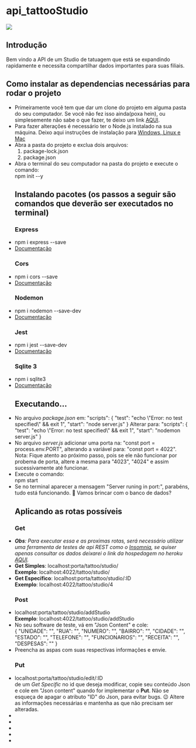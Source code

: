 # api_tattooStudio

<img style="text-align: center;" src="https://media1.tenor.com/images/25810a0b9f3febfdd7b011435cab409d/tenor.gif" /> 

<h2>Introdução</h2>
<p>Bem vindo a API de um Studio de tatuagem que está se expandindo rapidamente e necessita compartilhar dados importantes para suas filiais.</p>

<h2>Como instalar as dependencias necessárias para rodar o projeto</h2>
<ul>
  <li>Primeiramente você tem que dar um clone do projeto em alguma pasta do seu computador. Se você não fez isso ainda(poxa hein), ou simplesemente não sabe o que fazer, te deixo um link
<a href="https://docs.github.com/pt/github/creating-cloning-and-archiving-repositories/cloning-a-repository-from-github/cloning-a-repository">AQUI</a>.</li>
  <li>Para fazer alterações é necessário ter o Node.js instalado na sua máquina. Deixo aqui instruções de instalação para <a href="https://balta.io/blog/node-npm-instalacao-configuracao-e-primeiros-passos">Windows, Linux e Mac</a></li>
  <li>Abra a pasta do projeto e exclua dois arquivos:
  <ol>
  <li>package-lock.json</li>
  <li>package.json</li>
  </ol></li>
  <li>Abra o terminal do seu computador na pasta do projeto e execute o comando:</li>
  npm init --y
<h2>Instalando pacotes (os passos a seguir são comandos que deverão ser executados no terminal)</h2>
  <h3>Express</h3>
  <li>npm i express --save</li>
  <li><a href="https://www.npmjs.com/package/express">Documentação</a></li>
  <h3>Cors</h3>
  <li>npm i cors --save</li>
  <li><a href="https://www.npmjs.com/package/cors">Documentação</a></li>
  <h3>Nodemon</h3>
  <li>npm i nodemon --save-dev</li>
  <li><a href="https://www.npmjs.com/package/nodemon">Documentação</a></li>
  <h3>Jest</h3>
  <li>npm i jest --save-dev</li>
  <li><a href="https://www.npmjs.com/package/jest">Documentação</a></li>
  <h3>Sqlite 3</h3>
  <li>npm i sqlite3</li>
  <li><a href="https://www.npmjs.com/package/sqlite3">Documentação</a></li>
  <h2>Executando...</h2>
  <li>No arquivo <i>package.json</i> em:
      "scripts": {
    "test": "echo \"Error: no test specified\" && exit 1",
    "start": "node server.js"
  }
  Alterar para:
  "scripts": {
    "test": "echo \"Error: no test specified\" && exit 1",
    "start": "nodemon server.js"
  }</li>
  <li>No arquivo <i>server.js</i> adicionar uma porta na: "const port = process.env.PORT", alterando a variável para: "const port = 4022". Nota: Fique atento ao próximo passo, pois se ele não funcionar por probema de porta, altere a mesma para "4023", "4024" e assim sucessivamente até funcionar.</li>
  <li>Execute o comando:</li>
  npm start
  <li>Se no terminal aparecer a mensagem "Server runing in port:", parabéns, tudo está funcionando. 🥰  Vamos brincar com o banco de dados?</li>
  <h2>Aplicando as rotas possíveis</h2>
  <h3>Get</h3>
  <li><i><b>Obs</b>: Para executar essa e as proximas rotas, será necessário utilizar uma ferramenta de testes de api REST como o <a href="https://insomnia.rest/download"><i>Insomnia</i></a>, se quiser apenas consultar os dados deixarei o link da hospedagem no heroku <a href="https://floating-depths-35129.herokuapp.com/tattoo/studio"><i>AQUI</i></a>.</i></li>
  <li><b>Get Simples</b>: localhost:porta/tattoo/studio/<br> <b>Exemplo</b>: localhost:4022/tattoo/studio/ </li>
  <li><b>Get Específico</b>: localhost:porta/tattoo/studio/:ID<br><b>Exemplo</b>: localhost:4022/tattoo/studio/4 </li>
  <h3>Post</h3>
  <li>localhost:porta/tattoo/studio/addStudio<br><b>Exemplo</b>: localhost:4022/tattoo/studio/addStudio</li>
  <li>No seu software de teste, vá em "Json Content" e cole:<br> </li>
  {
    "UNIDADE": "",
    "RUA": "",
    "NUMERO": "",
    "BAIRRO": "",
    "CIDADE": "",
    "ESTADO": "",
    "TELEFONE": "",
    "FUNCIONARIOS": "",
    "RECEITA": "",
    "DESPESAS": ""
  }
  <li>Preencha as aspas com suas respectivas informações e envie.</li>
  <h3>Put</h3>
  <li>localhost:porta/tattoo/studio/edit/:ID<br> de um <i>Get Specific</i> no id que deseja modificar, copie seu conteúdo Json e cole em "Json content" quando for implementar o <b>Put</b>. Não se esqueça de apagar o atributo "ID" do Json, para evitar bugs. 😉 Altere as informações necessárias e mantenha as que não precisam ser alteradas.  </li>
  <li></li>
  <li></li>
  <li></li>
  <li></li>
  <li></li>
  
</ul>

